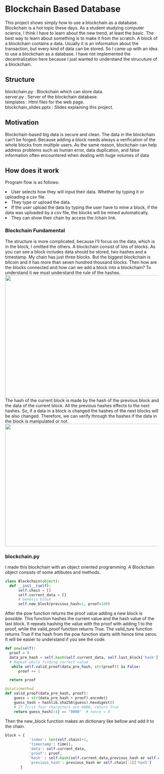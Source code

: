 # Blockchain Based Database
This project shows simply how to use a blockchain as a database. Blockchain is a hot topic these days. As a student studying computer science, I think I have to learn about the new trend, at least the basic. The best way to learn about something is to make it from the scratch. A block of a blockchain contains a data. Usually it is an information about the transaction, but every kind of data can be stored. So I came up with an idea to use a blockchain as a database. I have not implemented the decentralization here because I just wanted to understand the strucuture of a blockchain.

## Structure
blockchain.py : Blockchain which can store data.<br>
server.py : Server of the blockchain database.<br>
templates : Html files for the web page.<br>
blockchain_slides.pptx : Slides explaining this project.<br>

## Motivation
Blockchain-based big data is secure and clean. The data in the blockchain can’t be forged. Because adding a block needs always a verification of the whole blocks from multiple users. As the same reason, blockchain can help address problems such as human error, data duplication, and false information often encountered when dealing with huge volumes of data

## How does it work
Program flow is as follows:
<li> User selects how they will input their data. Whether by typing it or uploading a csv file.
<li> They type or upload the data.
<li> If the user upload the data by typing the user have to mine a block, if the data was uploaded by a csv file, the blocks will be mined automatically.
<li> They can show their chain by access the /chain link.

### Blockchain Fundamental
The structure is more complicated, because I’ll focus on the data, which is in the block, I omitted the others. A blockchain consist of lots of blocks. As you can see a block includes data should be stored, two hashes and a timestamp. My chain has just three blocks. But the biggest blockchain is bitcoin and it has more than seven hundred thousand blocks. Then how are the blocks connected and how can we add a block into a blockchain? To understand it we must understand the rule of the hashes.<br>
<img src="https://user-images.githubusercontent.com/62208537/187311744-801bc3b2-6641-4aba-9f0c-be5bb7486d46.png" width="800" height="400"/><br>
The hash of the current block is made by the hash of the previous block and the data of the current block. All the previous hashes effects to the next hashes. So, if a data in a block is changed the hashes of the next blocks will be also changed. Therefore, we can verify through the hashes if the data in the block is manipulated or not. 
<img src="https://user-images.githubusercontent.com/62208537/187312319-3b225071-e4ef-4fe0-a804-7b6e1128a059.png" width="800" height="400"/><br>

### blockchain.py
 I made this blockchain with an object oriented programming. A Blockchain object consists of some attibutes and methods.
 ```Python
 class Blockchain(object):
   def __init__(self):
       self.chain = []
       self.current_data = []
       # Genesis block
       self.new_block(previous_hash=1, proof=100)
 ```
 After the pow function returns the proof value adding a new block is possible. This function hashes the current value and the hash value of the last block. It repeats hashing the value with the proof with adding 1 to the proof, while the valid_proof function returns True. The valid_ture function returns True if the hash from the pow function starts with hence time zeros. It will be easier to understand if you see the code.
```Python
def pow(self):
  proof = 0
  data_pre_hash = self.hash(self.current_data, self.last_block['hash'])
  # Repeat while finding correct value
   while self.valid_proof(data_pre_hash, str(proof)) is False:
      proof += 1

  return proof

@staticmethod
def valid_proof(data_pre_hash, proof):
    guess = str(data_pre_hash + proof).encode()
    guess_hash = hashlib.sha256(guess).hexdigest()
    # If first four characters are 0000, return True
    return guess_hash[:4] == "0000"  # nonce = 4
```
 Then the new_block function makes an dictionary like bellow and add it to the chain.
 ```Python
block = {
            'index': len(self.chain)+1,
            'timestamp': time(),
            'data': self.current_data,
            'proof': proof,
            'hash' : self.hash(self.current_data,previous_hash or self.chain[-1]['hash']),
            'previous_hash': previous_hash or self.chain[-1]['hash']
        }
 ```
  
 
